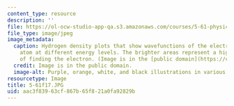 ```yaml
---
content_type: resource
description: ''
file: https://ol-ocw-studio-app-qa.s3.amazonaws.com/courses/5-61-physical-chemistry-fall-2017/aac3f83963cf867b65f821a0fa92829b_5-61f17.JPG
file_type: image/jpeg
image_metadata:
  caption: Hydrogen density plots that show wavefunctions of the electron in a hydrogen
    atom at different energy levels. The brighter areas represent a higher probability
    of finding the electron. (Image is in the [public domain](https://commons.wikimedia.org/wiki/File:Hydrogen_Density_Plots.png).)
  credit: Image is in the public domain.
  image-alt: Purple, orange, white, and black illustrations in various shapes.
resourcetype: Image
title: 5-61f17.JPG
uid: aac3f839-63cf-867b-65f8-21a0fa92829b
---
```

